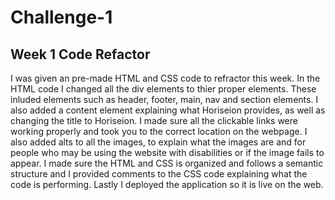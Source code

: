 # Challenge-1
## Week 1 Code Refactor
I was given an pre-made HTML and CSS code to refractor this week. In the HTML code I changed all the div elements to thier proper elements. These inluded elements such as header, footer, main, nav and section elements. I also added a content element explaining what Horiseion provides, as well as changing the title to Horiseion. I made sure all the clickable links were working properly and took you to the correct location on the webpage. I also added alts to all the images, to explain what the images are and for people who may be using the website with disabilities or if the image fails to appear. I made sure the HTML and CSS is organized and follows a semantic structure and I provided comments to the CSS code explaining what the code is performing. Lastly I deployed the application so it is live on the web.